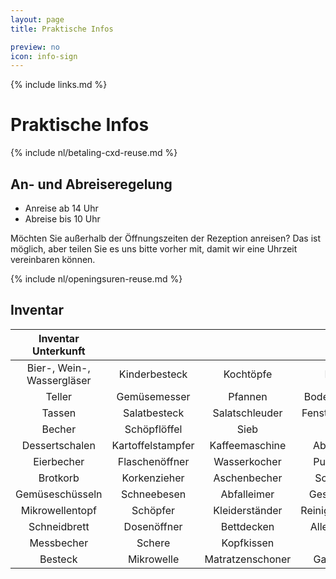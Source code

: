 ```yaml
---
layout: page
title: Praktische Infos

preview: no
icon: info-sign
---
```


{% include links.md %}

# Praktische Infos

{% include nl/betaling-cxd-reuse.md %}

## An- und Abreiseregelung
- Anreise ab 14 Uhr 
- Abreise bis 10 Uhr

Möchten Sie außerhalb der Öffnungszeiten der Rezeption anreisen? Das ist möglich, aber teilen Sie es uns bitte vorher mit, damit wir eine Uhrzeit vereinbaren können.

{% include nl/openingsuren-reuse.md %}

## Inventar

Inventar Unterkunft    |             |               |            |  
:---------------------:|:-----------:|:-------------:|:------------:
Bier-, Wein-, Wassergläser  |Kinderbesteck |Kochtöpfe|Bürste                              
Teller                 |Gemüsemesser |Pfannen        |Bodenabzieher
Tassen                 |Salatbesteck |Salatschleuder |Fensterabzieher
Becher                 |Schöpflöffel |Sieb           |Eimer
Dessertschalen         |Kartoffelstampfer |Kaffeemaschine  |Abfalleimer
Eierbecher             |Flaschenöffner |Wasserkocher  |Putzlappen
Brotkorb               |Korkenzieher |Aschenbecher   |Schwamm
Gemüseschüsseln        |Schneebesen  |Abfalleimer    |Geschirrtuch
Mikrowellentopf        |Schöpfer     |Kleiderständer |Reinigungsmittel
Schneidbrett           |Dosenöffner  |Bettdecken     |Allesreiniger
Messbecher             |Schere       |Kopfkissen     |Essig
Besteck                |Mikrowelle   |Matratzenschoner|Gartenmöb
